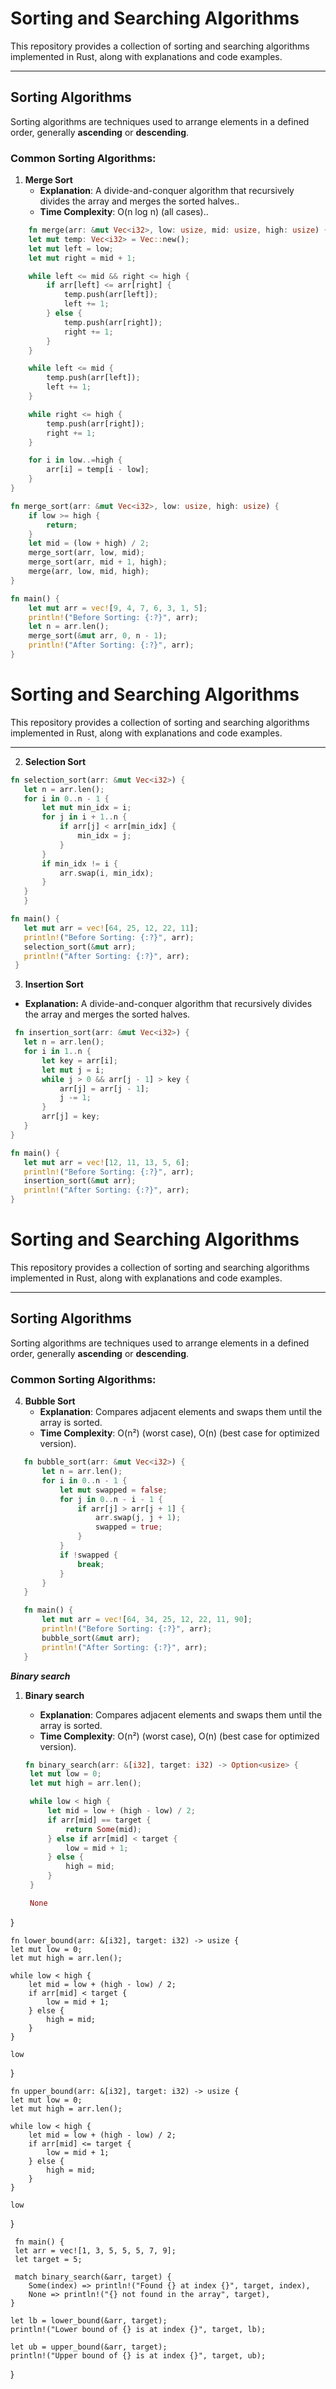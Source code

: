 # Sorting and Searching Algorithms

This repository provides a collection of sorting and searching algorithms implemented in Rust, along with explanations and code examples.

---

## Sorting Algorithms

Sorting algorithms are techniques used to arrange elements in a defined order, generally **ascending** or **descending**.

### Common Sorting Algorithms:

1. **Merge Sort**
   - **Explanation**: A divide-and-conquer algorithm that recursively divides the array and merges the sorted halves..
   - **Time Complexity**: O(n log n) (all cases)..

```rust
    fn merge(arr: &mut Vec<i32>, low: usize, mid: usize, high: usize) {
    let mut temp: Vec<i32> = Vec::new();
    let mut left = low;
    let mut right = mid + 1;

    while left <= mid && right <= high {
        if arr[left] <= arr[right] {
            temp.push(arr[left]);
            left += 1;
        } else {
            temp.push(arr[right]);
            right += 1;
        }
    }

    while left <= mid {
        temp.push(arr[left]);
        left += 1;
    }

    while right <= high {
        temp.push(arr[right]);
        right += 1;
    }

    for i in low..=high {
        arr[i] = temp[i - low];
    }
}

fn merge_sort(arr: &mut Vec<i32>, low: usize, high: usize) {
    if low >= high {
        return;
    }
    let mid = (low + high) / 2;
    merge_sort(arr, low, mid);
    merge_sort(arr, mid + 1, high);
    merge(arr, low, mid, high);
}

fn main() {
    let mut arr = vec![9, 4, 7, 6, 3, 1, 5];
    println!("Before Sorting: {:?}", arr);
    let n = arr.len();
    merge_sort(&mut arr, 0, n - 1);
    println!("After Sorting: {:?}", arr);
}

```
# Sorting and Searching Algorithms

This repository provides a collection of sorting and searching algorithms implemented in Rust, along with explanations and code examples.

---

2. **Selection Sort**
 ```rust
 fn selection_sort(arr: &mut Vec<i32>) {
    let n = arr.len();
    for i in 0..n - 1 {
        let mut min_idx = i;
        for j in i + 1..n {
            if arr[j] < arr[min_idx] {
                min_idx = j;
            }
        }
        if min_idx != i {
            arr.swap(i, min_idx);
        }
    }
    }

 fn main() {
    let mut arr = vec![64, 25, 12, 22, 11];
    println!("Before Sorting: {:?}", arr);
    selection_sort(&mut arr);
    println!("After Sorting: {:?}", arr);
  }

```

3. **Insertion Sort**
  - **Explanation:** A divide-and-conquer algorithm that recursively divides the array and merges the sorted halves.
 ```rust
  fn insertion_sort(arr: &mut Vec<i32>) {
    let n = arr.len();
    for i in 1..n {
        let key = arr[i];
        let mut j = i;
        while j > 0 && arr[j - 1] > key {
            arr[j] = arr[j - 1];
            j -= 1;
        }
        arr[j] = key;
    }
 }

 fn main() {
    let mut arr = vec![12, 11, 13, 5, 6];
    println!("Before Sorting: {:?}", arr);
    insertion_sort(&mut arr);
    println!("After Sorting: {:?}", arr);
 }

```

# Sorting and Searching Algorithms

This repository provides a collection of sorting and searching algorithms implemented in Rust, along with explanations and code examples.

---

## Sorting Algorithms

Sorting algorithms are techniques used to arrange elements in a defined order, generally **ascending** or **descending**.

### Common Sorting Algorithms:

4. **Bubble Sort**
   - **Explanation**: Compares adjacent elements and swaps them until the array is sorted.
   - **Time Complexity**: O(n²) (worst case), O(n) (best case for optimized version).

```rust
   fn bubble_sort(arr: &mut Vec<i32>) {
       let n = arr.len();
       for i in 0..n - 1 {
           let mut swapped = false;
           for j in 0..n - i - 1 {
               if arr[j] > arr[j + 1] {
                   arr.swap(j, j + 1);
                   swapped = true;
               }
           }
           if !swapped {
               break;
           }
       }
   }

   fn main() {
       let mut arr = vec![64, 34, 25, 12, 22, 11, 90];
       println!("Before Sorting: {:?}", arr);
       bubble_sort(&mut arr);
       println!("After Sorting: {:?}", arr);
   }
```


***Binary search***

1. **Binary search**
   - **Explanation**: Compares adjacent elements and swaps them until the array is sorted.
   - **Time Complexity**: O(n²) (worst case), O(n) (best case for optimized version).

   ```rust
   fn binary_search(arr: &[i32], target: i32) -> Option<usize> {
    let mut low = 0;
    let mut high = arr.len();

    while low < high {
        let mid = low + (high - low) / 2;
        if arr[mid] == target {
            return Some(mid);
        } else if arr[mid] < target {
            low = mid + 1;
        } else {
            high = mid;
        }
    }

    None
}

    fn lower_bound(arr: &[i32], target: i32) -> usize {
    let mut low = 0;
    let mut high = arr.len();

    while low < high {
        let mid = low + (high - low) / 2;
        if arr[mid] < target {
            low = mid + 1;
        } else {
            high = mid;
        }
    }

    low
}

    fn upper_bound(arr: &[i32], target: i32) -> usize {
    let mut low = 0;
    let mut high = arr.len();

    while low < high {
        let mid = low + (high - low) / 2;
        if arr[mid] <= target {
            low = mid + 1;
        } else {
            high = mid;
        }
    }

    low
}

     fn main() {
     let arr = vec![1, 3, 5, 5, 5, 7, 9];
     let target = 5;

     match binary_search(&arr, target) {
        Some(index) => println!("Found {} at index {}", target, index),
        None => println!("{} not found in the array", target),
    }

    let lb = lower_bound(&arr, target);
    println!("Lower bound of {} is at index {}", target, lb);

    let ub = upper_bound(&arr, target);
    println!("Upper bound of {} is at index {}", target, ub);
}

```

